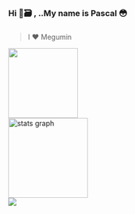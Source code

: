 <h3 align="left">Hi 🥱🗃️ ,   ..My name is Pascal 😳</h2>

###
> I ♥️ Megumin

<div align="left">
  <img height="140" src="https://cdn3.emoji.gg/emojis/7636-159-meguminpinch.gif" />
</div>

<div align="left">
  <div>
    <img src="https://github-readme-stats.vercel.app/api?username=DeepXx86&hide_title=false&hide_rank=false&show_icons=true&include_all_commits=true&count_private=true&disable_animations=false&theme=github_dark_dimmed&locale=en&hide_border=false&order=1" height="160" alt="stats graph" />
  </div>
  <div>
    <img src="https://github-readme-stats.vercel.app/api/top-langs/?username=DeepXx86&show_icons=true&theme=github_dark_dimmed" />
  </div>
</div>

###
